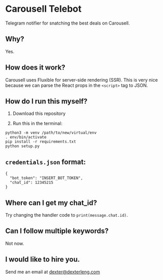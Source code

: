# Carousell Telebot

Telegram notifier for snatching the best deals on Carousell.

## Why?

Yes.

## How does it work?

Carousell uses Fluxible for server-side rendering (SSR). This is very nice because we can parse the React props in the `<script>` tag to JSON.

## How do I run this myself?

1. Download this repository

2. Run this in the terminal:
```
python3 -m venv /path/to/new/virtual/env
. env/bin/activate
pip install -r requirements.txt
python setup.py
```

## `credentials.json` format:

```
{
  "bot_token": "INSERT_BOT_TOKEN",
  "chat_id": 12345215
}
```

## Where can I get my chat_id?

Try changing the handler code to `print(message.chat.id)`.

## Can I follow multiple keywords?

Not now.

## I would like to hire you.

Send me an email at dexter@dexterleng.com
